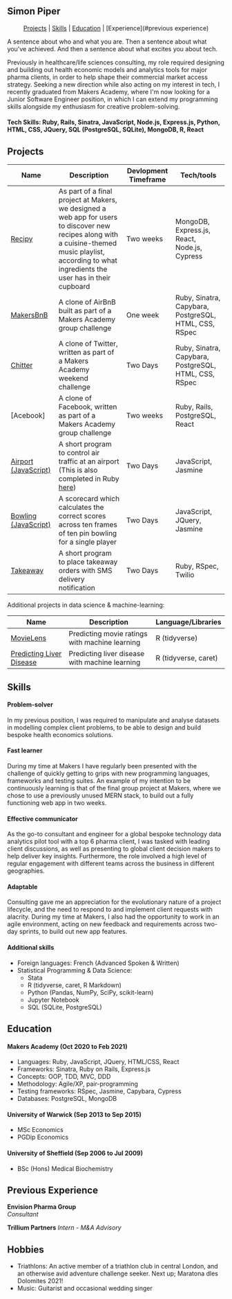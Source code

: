 ## Simon Piper

<div align="center">

[Projects](#projects) |
[Skills](#skills) |
[Education](#education) |
[Experience](#previous experience)

</div>

A sentence about who and what you are. Then a sentence about what you've achieved. And then a sentence about what excites you about tech.

Previously in healthcare/life sciences consulting, my role required designing and building out health economic models and analytics tools for major pharma clients, in order to help shape their commercial market access strategy. Seeking a new direction while also acting on my interest in tech, I recently graduated from Makers Academy, where I'm now looking for a Junior Software Engineer position, in which I can extend my programming skills alongside my enthusiasm for creative problem-solving.

#### Tech Skills: Ruby, Rails, Sinatra, JavaScript, Node.js, Express.js, Python, HTML, CSS, JQuery, SQL (PostgreSQL, SQLite), MongoDB, R, React

## Projects

| Name | Description | Devlopment Timeframe | Tech/tools |
| -- | -- | -- | -- |
| [Recipy](https://github.com/PiperS52/Recipy) | As part of a final project at Makers, we designed a web app for users to discover new recipes along with a cuisine-themed music playlist, according to what ingredients the user has in their cupboard | Two weeks | MongoDB, Express.js, React, Node.js, Cypress |
| [MakersBnB](https://github.com/PiperS52/MakersBnB) | A clone of AirBnB built as part of a Makers Academy group challenge | One week | Ruby, Sinatra, Capybara, PostgreSQL, HTML, CSS, RSpec |
| [Chitter](https://github.com/PiperS52/chitter-challenge) | A clone of Twitter, written as part of a Makers Academy weekend challenge | Two Days | Ruby, Sinatra, Capybara, PostgreSQL, HTML, CSS, RSpec |
| [Acebook] | A clone of Facebook, written as part of a Makers Academy group challenge | Two weeks | Ruby, Rails, PostgreSQL, React |
| [Airport (JavaScript)](https://github.com/PiperS52/airport_challenge_JavaScript) | A short program to control air traffic at an airport (This is also completed in Ruby [here](https://github.com/PiperS52/airport_challenge)) | Two Days | JavaScript, Jasmine |
| [Bowling (JavaScript)](https://github.com/PiperS52/bowling-challenge) | A scorecard which calculates the correct scores across ten frames of ten pin bowling for a single player | Two Days | JavaScript, JQuery, Jasmine |
| [Takeaway](https://github.com/PiperS52/takeaway-challenge) | A short program to place takeaway orders with SMS delivery notification | Two Days | Ruby, RSpec, Twilio |

Additional projects in data science & machine-learning:

| Name | Description | Language/Libraries |
| -- | -- | -- |
| [MovieLens](https://github.com/PiperS52/MovieLens) | Predicting movie ratings with machine learning | R (tidyverse) |
| [Predicting Liver Disease](https://github.com/PiperS52/Liver-Disease-ML) | Predicting liver disease with machine learning | R (tidyverse, caret) |

## Skills

#### Problem-solver

In my previous position, I was required to manipulate and analyse datasets in modelling complex client problems, to be able to design and build bespoke health economics solutions.

#### Fast learner

During my time at Makers I have regularly been presented with the challenge of quickly getting to grips with new programming languages, frameworks and testing suites. An example of my intention to be continuously learning is that of the final group project at Makers, where we chose to use a previously unused MERN stack, to build out a fully functioning web app in two weeks.

#### Effective communicator

As the go-to consultant and engineer for a global bespoke technology data analytics pilot tool with a top 6 pharma client, I was tasked with leading client discussions, as well as presenting to global client decision makers to help deliver key insights. Furthermore, the role involved a high level of regular engagement with different teams across the business in different geographies.

#### Adaptable

Consulting gave me an appreciation for the evolutionary nature of a project lifecycle, and the need to respond to and implement client requests with alacrity. During my time at Makers, I also had the opportunity to work in an agile environment, acting on new feedback and requirements across two-day sprints, to build out new app features.

#### Additional skills

- Foreign languages: French (Advanced Spoken & Written)
- Statistical Programming & Data Science:
    * Stata
    * R (tidyverse, caret, R Markdown)
    * Python (Pandas, NumPy, SciPy, scikit-learn)
    * Jupyter Notebook
    * SQL (SQLite, PostgreSQL)

## Education

#### Makers Academy (Oct 2020 to Feb 2021)

- Languages: Ruby, JavaScript, JQuery, HTML/CSS, React
- Frameworks: Sinatra, Ruby on Rails, Express.js
- Concepts: OOP, TDD, MVC, DDD
- Methodology: Agile/XP, pair-programming
- Testing frameworks: RSpec, Jasmine, Capybara, Cypress
- Databases: PostgreSQL, MongoDB

#### University of Warwick (Sep 2013 to Sep 2015)

- MSc Economics
- PGDip Economics

#### University of Sheffield (Sep 2006 to Jul 2009)

- BSc (Hons) Medical Biochemistry

## Previous Experience

**Envision Pharma Group**   
_Consultant_

**Trillium Partners**
_Intern - M&A Advisory_

## Hobbies

- Triathlons: An active member of a triathlon club in central London, and an otherwise avid adventure challenge seeker. Next up; Maratona dles Dolomites 2021!
- Music: Guitarist and occasional wedding singer

